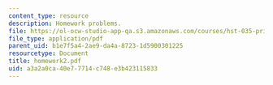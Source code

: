 ```yaml
---
content_type: resource
description: Homework problems.
file: https://ol-ocw-studio-app-qa.s3.amazonaws.com/courses/hst-035-principle-and-practice-of-human-pathology-spring-2003/a3a2a0ca40e77714c748e3b423115833_homework2.pdf
file_type: application/pdf
parent_uid: b1e7f5a4-2ae9-da4a-8723-1d5900301225
resourcetype: Document
title: homework2.pdf
uid: a3a2a0ca-40e7-7714-c748-e3b423115833
---
```

